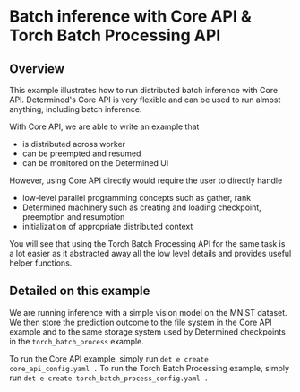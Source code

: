 # Batch inference with Core API & Torch Batch Processing API
## Overview
This example illustrates how to run distributed batch inference with Core API. Determined's Core API is very flexible
and can be used to run almost anything, including batch inference. 

With Core API, we are able to write an example that
- is distributed across worker
- can be preempted and resumed
- can be monitored on the Determined UI

However, using Core API directly would require the user to directly handle 
- low-level parallel programming concepts such as gather, rank 
- Determined machinery such as creating and loading checkpoint, preemption and resumption
- initialization of appropriate distributed context

You will see that using the Torch Batch Processing API for the same task is a lot easier as it abstracted away all the 
low level details and provides useful helper functions.
## Detailed on this example
We are running inference with a simple vision model on the MNIST dataset. We then store the prediction outcome to the
file system in the Core API example and to the same storage system used by Determined checkpoints in the 
`torch_batch_process` example.

To run the Core API example, simply run `det e create core_api_config.yaml .`
To run the Torch Batch Processing example, simply run `det e create torch_batch_process_config.yaml .`
